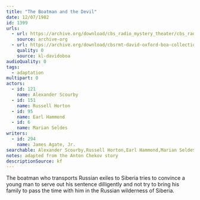 ```yaml
---
title: "The Boatman and the Devil"
date: 12/07/1982
id: 1399
urls: 
  - url: https://archive.org/download/cbs_radio_mystery_theater/cbs_radio_mystery_theater-1351-1399.zip/cbs_radio_mystery_theater-1351-1399%2Fcbsrmt_1399_boatman_and_the_devil.mp3
    source: archive-org
  - url: https://archive.org/download/cbsrmt-david-oxford-boa-collection/CBSRMT-821207-1399-The-Boatman-and-the-Devil-(128-48)_WBBM-JE-{BoA}.mp3
    quality: 0
    source: kl-davidoboa
audioQuality: 0
tags: 
  - adaptation
multipart: 0
actors:  
  - id: 121
    name: Alexander Scourby  
  - id: 151
    name: Russell Horton  
  - id: 95
    name: Earl Hammond  
  - id: 6
    name: Marian Seldes
writers:  
  - id: 294
    name: James Agate, Jr.
searchable: Alexander Scourby,Russell Horton,Earl Hammond,Marian Seldes James Agate, Jr.
notes: adapted from the Anton Chekov story
descriptionSource: kf
---
```

The boatman who transports Russian exiles to Siberia tries to convince a young man to serve out his sentence dilligently and not try to bring his family to pass the time with him in the Russian wilderness of Siberia.